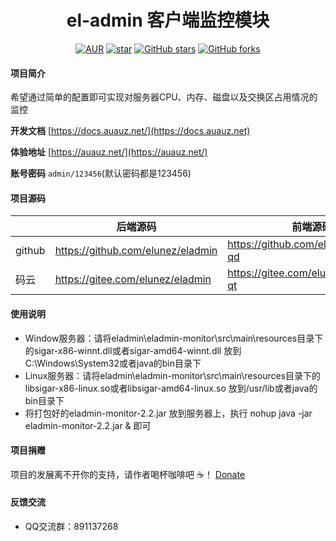 <h1 style="text-align: center">el-admin 客户端监控模块</h1>
<div style="text-align: center">

[![AUR](https://img.shields.io/badge/license-Apache%20License%202.0-blue.svg)](https://github.com/elunez/eladmin/blob/master/LICENSE)
[![star](https://gitee.com/elunez/eladmin/badge/star.svg?theme=white)](https://gitee.com/elunez/eladmin)
[![GitHub stars](https://img.shields.io/github/stars/elunez/eladmin.svg?style=social&label=Stars)](https://github.com/elunez/eladmin)
[![GitHub forks](https://img.shields.io/github/forks/elunez/eladmin.svg?style=social&label=Fork)](https://github.com/elunez/eladmin)

</div>

#### 项目简介
希望通过简单的配置即可实现对服务器CPU、内存、磁盘以及交换区占用情况的监控

**开发文档**  [https://docs.auauz.net/](https://docs.auauz.net)

**体验地址**  [https://auauz.net/](https://auauz.net/)

**账号密码** ```admin/123456```(默认密码都是123456)

#### 项目源码

|     |   后端源码  |   前端源码  |
|---  |--- | --- |
|  github   |  https://github.com/elunez/eladmin   |  https://github.com/elunez/eladmin-qd   |
|  码云   |  https://gitee.com/elunez/eladmin   |  https://gitee.com/elunez/eladmin-qt   |

####  使用说明
- Window服务器：请将eladmin\eladmin-monitor\src\main\resources目录下的sigar-x86-winnt.dll或者sigar-amd64-winnt.dll 放到C:\Windows\System32或者java的bin目录下
- Linux服务器：请将eladmin\eladmin-monitor\src\main\resources目录下的libsigar-x86-linux.so或者libsigar-amd64-linux.so 放到/usr/lib或者java的bin目录下
- 将打包好的eladmin-monitor-2.2.jar 放到服务器上，执行 nohup java -jar eladmin-monitor-2.2.jar & 即可

#### 项目捐赠
项目的发展离不开你的支持，请作者喝杯咖啡吧 ☕！ [Donate](https://docs.auauz.net/#/jz)
#### 反馈交流
- QQ交流群：891137268
